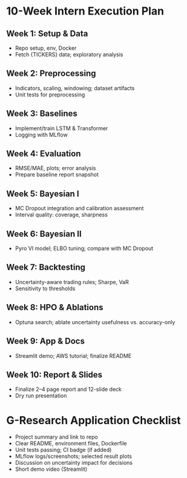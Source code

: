 # 10-Week Intern Execution Plan

## Week 1: Setup & Data
- Repo setup, env, Docker
- Fetch {TICKERS} data; exploratory analysis

## Week 2: Preprocessing
- Indicators, scaling, windowing; dataset artifacts
- Unit tests for preprocessing

## Week 3: Baselines
- Implement/train LSTM & Transformer
- Logging with MLflow

## Week 4: Evaluation
- RMSE/MAE, plots; error analysis
- Prepare baseline report snapshot

## Week 5: Bayesian I
- MC Dropout integration and calibration assessment
- Interval quality: coverage, sharpness

## Week 6: Bayesian II
- Pyro VI model; ELBO tuning; compare with MC Dropout

## Week 7: Backtesting
- Uncertainty-aware trading rules; Sharpe, VaR
- Sensitivity to thresholds

## Week 8: HPO & Ablations
- Optuna search; ablate uncertainty usefulness vs. accuracy-only

## Week 9: App & Docs
- Streamlit demo; AWS tutorial; finalize README

## Week 10: Report & Slides
- Finalize 2–4 page report and 12-slide deck
- Dry run presentation

# G-Research Application Checklist
- Project summary and link to repo
- Clear README, environment files, Dockerfile
- Unit tests passing; CI badge (if added)
- MLflow logs/screenshots; selected result plots
- Discussion on uncertainty impact for decisions
- Short demo video (Streamlit)

